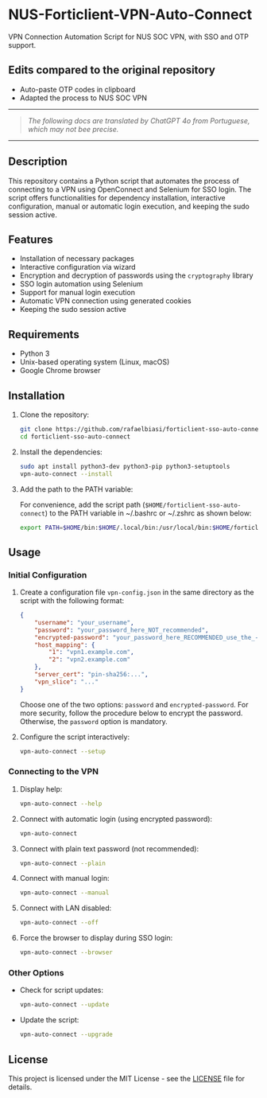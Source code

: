 # NUS-Forticlient-VPN-Auto-Connect

VPN Connection Automation Script for NUS SOC VPN, with SSO and OTP support.

## Edits compared to the original repository
- Auto-paste OTP codes in clipboard
- Adapted the process to NUS SOC VPN

***
> *The following docs are translated by ChatGPT 4o from Portuguese, which may not bee precise.*
***

## Description

This repository contains a Python script that automates the process of connecting to a VPN using OpenConnect and Selenium for SSO login. The script offers functionalities for dependency installation, interactive configuration, manual or automatic login execution, and keeping the sudo session active.

## Features

- Installation of necessary packages
- Interactive configuration via wizard
- Encryption and decryption of passwords using the `cryptography` library
- SSO login automation using Selenium
- Support for manual login execution
- Automatic VPN connection using generated cookies
- Keeping the sudo session active

## Requirements

- Python 3
- Unix-based operating system (Linux, macOS)
- Google Chrome browser

## Installation

1. Clone the repository:
    ```bash
    git clone https://github.com/rafaelbiasi/forticlient-sso-auto-connect.git
    cd forticlient-sso-auto-connect
    ```
2. Install the dependencies:
    ```bash
    sudo apt install python3-dev python3-pip python3-setuptools
    vpn-auto-connect --install
    ```
3. Add the path to the PATH variable:
   
   For convenience, add the script path (`$HOME/forticlient-sso-auto-connect`) to the PATH variable in ~/.bashrc or ~/.zshrc as shown below:
   ```sh
   export PATH=$HOME/bin:$HOME/.local/bin:/usr/local/bin:$HOME/forticlient-sso-auto-connect:$PATH
   ```
## Usage

### Initial Configuration

1. Create a configuration file `vpn-config.json` in the same directory as the script with the following format:
    ```json
    {
        "username": "your_username",
        "password": "your_password_here_NOT_recommended",
        "encrypted-password": "your_password_here_RECOMMENDED_use_the_--setup_option",
        "host_mapping": {
            "1": "vpn1.example.com",
            "2": "vpn2.example.com"
        },
        "server_cert": "pin-sha256:...",
        "vpn_slice": "..."
    }
    ```
   Choose one of the two options: `password` and `encrypted-password`. For more security, follow the procedure below to encrypt the password. Otherwise, the `password` option is mandatory.

2. Configure the script interactively:
    ```bash
    vpn-auto-connect --setup
    ```

### Connecting to the VPN
1. Display help:
    ```bash
    vpn-auto-connect --help
    ```
    
2. Connect with automatic login (using encrypted password):
    ```bash
    vpn-auto-connect
    ```

3. Connect with plain text password (not recommended):
    ```bash
    vpn-auto-connect --plain
    ```

4. Connect with manual login:
    ```bash
    vpn-auto-connect --manual
    ```

5. Connect with LAN disabled:
    ```bash
    vpn-auto-connect --off
    ```

6. Force the browser to display during SSO login:
    ```bash
    vpn-auto-connect --browser
    ```

### Other Options

- Check for script updates:
    ```bash
    vpn-auto-connect --update
    ```

- Update the script:
    ```bash
    vpn-auto-connect --upgrade
    ```

## License

This project is licensed under the MIT License - see the [LICENSE](LICENSE) file for details.
